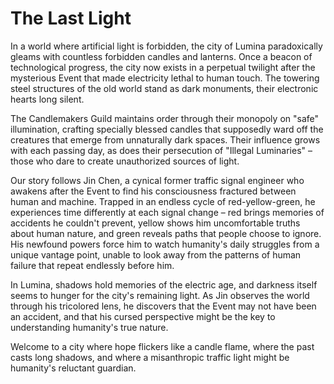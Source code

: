 # The Last Light

In a world where artificial light is forbidden, the city of Lumina paradoxically gleams with countless forbidden candles and lanterns. Once a beacon of technological progress, the city now exists in a perpetual twilight after the mysterious Event that made electricity lethal to human touch. The towering steel structures of the old world stand as dark monuments, their electronic hearts long silent.

The Candlemakers Guild maintains order through their monopoly on "safe" illumination, crafting specially blessed candles that supposedly ward off the creatures that emerge from unnaturally dark spaces. Their influence grows with each passing day, as does their persecution of "Illegal Luminaries" – those who dare to create unauthorized sources of light.

Our story follows Jin Chen, a cynical former traffic signal engineer who awakens after the Event to find his consciousness fractured between human and machine. Trapped in an endless cycle of red-yellow-green, he experiences time differently at each signal change – red brings memories of accidents he couldn't prevent, yellow shows him uncomfortable truths about human nature, and green reveals paths that people choose to ignore. His newfound powers force him to watch humanity's daily struggles from a unique vantage point, unable to look away from the patterns of human failure that repeat endlessly before him.

In Lumina, shadows hold memories of the electric age, and darkness itself seems to hunger for the city's remaining light. As Jin observes the world through his tricolored lens, he discovers that the Event may not have been an accident, and that his cursed perspective might be the key to understanding humanity's true nature.

Welcome to a city where hope flickers like a candle flame, where the past casts long shadows, and where a misanthropic traffic light might be humanity's reluctant guardian.
